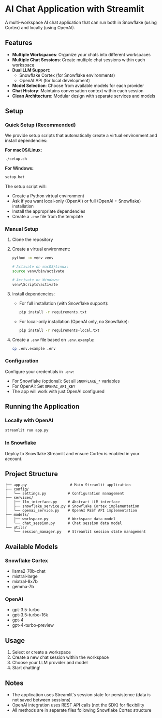 # AI Chat Application with Streamlit

A multi-workspace AI chat application that can run both in Snowflake (using Cortex) and locally (using OpenAI).

## Features

- **Multiple Workspaces**: Organize your chats into different workspaces
- **Multiple Chat Sessions**: Create multiple chat sessions within each workspace
- **Dual LLM Support**: 
  - Snowflake Cortex (for Snowflake environments)
  - OpenAI API (for local development)
- **Model Selection**: Choose from available models for each provider
- **Chat History**: Maintains conversation context within each session
- **Clean Architecture**: Modular design with separate services and models

## Setup

### Quick Setup (Recommended)

We provide setup scripts that automatically create a virtual environment and install dependencies:

**For macOS/Linux:**
```bash
./setup.sh
```

**For Windows:**
```cmd
setup.bat
```

The setup script will:
- Create a Python virtual environment
- Ask if you want local-only (OpenAI) or full (OpenAI + Snowflake) installation
- Install the appropriate dependencies
- Create a `.env` file from the template

### Manual Setup

1. Clone the repository

2. Create a virtual environment:
   ```bash
   python -m venv venv
   
   # Activate on macOS/Linux:
   source venv/bin/activate
   
   # Activate on Windows:
   venv\Scripts\activate
   ```

3. Install dependencies:
   - For full installation (with Snowflake support):
     ```bash
     pip install -r requirements.txt
     ```
   - For local-only installation (OpenAI only, no Snowflake):
     ```bash
     pip install -r requirements-local.txt
     ```

4. Create a `.env` file based on `.env.example`:
   ```bash
   cp .env.example .env
   ```

### Configuration

Configure your credentials in `.env`:
- For Snowflake (optional): Set all `SNOWFLAKE_*` variables
- For OpenAI: Set `OPENAI_API_KEY`
- The app will work with just OpenAI configured

## Running the Application

### Locally with OpenAI
```bash
streamlit run app.py
```

### In Snowflake
Deploy to Snowflake Streamlit and ensure Cortex is enabled in your account.

## Project Structure

```
├── app.py                    # Main Streamlit application
├── config/
│   └── settings.py          # Configuration management
├── services/
│   ├── llm_interface.py     # Abstract LLM interface
│   ├── snowflake_service.py # Snowflake Cortex implementation
│   └── openai_service.py    # OpenAI REST API implementation
├── models/
│   ├── workspace.py         # Workspace data model
│   └── chat_session.py      # Chat session data model
└── utils/
    └── session_manager.py   # Streamlit session state management
```

## Available Models

### Snowflake Cortex
- llama2-70b-chat
- mistral-large
- mixtral-8x7b
- gemma-7b

### OpenAI
- gpt-3.5-turbo
- gpt-3.5-turbo-16k
- gpt-4
- gpt-4-turbo-preview

## Usage

1. Select or create a workspace
2. Create a new chat session within the workspace
3. Choose your LLM provider and model
4. Start chatting!

## Notes

- The application uses Streamlit's session state for persistence (data is not saved between sessions)
- OpenAI integration uses REST API calls (not the SDK) for flexibility
- All methods are in separate files following Snowflake Cortex structure